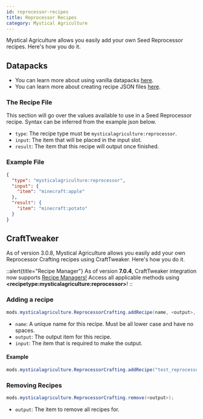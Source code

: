 ```yaml
---
id: reprocessor-recipes
title: Reprocessor Recipes
category: Mystical Agriculture
---
```


Mystical Agriculture allows you easily add your own Seed Reprocessor recipes. Here's how you do it.

## Datapacks
<alert title="Prerequisites">
  <ul>
    <li>
      You can learn more about using vanilla datapacks <a href="https://minecraft.gamepedia.com/Data_pack">here</a>.
    </li>
    <li>
      You can learn more about creating recipe JSON files <a href="https://minecraft.gamepedia.com/Recipe">here</a>.
    </li>
  </ul>
</alert>

### The Recipe File
This section will go over the values available to use in a Seed Reprocessor recipe. Syntax can be inferred from the example json below.
- `type`: The recipe type must be `mysticalagriculture:reprocessor`.
- `input`: The item that will be placed in the input slot.
- `result`: The item that this recipe will output once finished.

### Example File
```json
{
  "type": "mysticalagriculture:reprocessor",
  "input": {
    "item": "minecraft:apple"
  },
  "result": {
    "item": "minecraft:potato"
  }
}
```

## CraftTweaker
As of version 3.0.8, Mystical Agriculture allows you easily add your own Reprocessor Crafting recipes using CraftTweaker. Here's how you do it.

::alert{title="Recipe Manager"}
As of version **7.0.4**, CraftTweaker integration now supports <a href="https://docs.blamejared.com/1.20.1/en/tutorial/Recipes/RecipeManagers" target="_blank">Recipe Managers!</a> Access all applicable methods using **\<recipetype:mysticalagriculture:reprocessor\>**!
::

### Adding a recipe
```java
mods.mysticalagriculture.ReprocessorCrafting.addRecipe(name, <output>, <input>);
```

- `name`: A unique name for this recipe. Must be all lower case and have no spaces.
- `output`: The output item for this recipe.
- `input`: The item that is required to make the output.

#### Example
```java
mods.mysticalagriculture.ReprocessorCrafting.addRecipe("test_reprocessor", <item:minecraft:apple>, <tag:items:forge:ingots/iron>);
```

### Removing Recipes
```java
mods.mysticalagriculture.ReprocessorCrafting.remove(<output>);
```

- `output`: The item to remove all recipes for.
